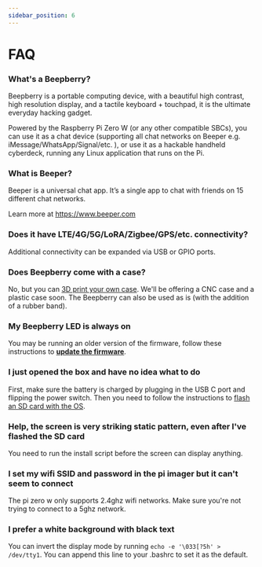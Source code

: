 ```yaml
---
sidebar_position: 6
---
```


# FAQ

### What's a Beepberry?

Beepberry is a portable computing device, with a beautiful high contrast, high resolution display, and a tactile keyboard + touchpad, it is the ultimate everyday hacking gadget.

Powered by the Raspberry Pi Zero W (or any other compatible SBCs), you can use it as a chat device (supporting all chat networks on Beeper e.g. iMessage/WhatsApp/Signal/etc. ), or use it as a hackable handheld cyberdeck, running any Linux application that runs on the Pi.

### What is Beeper?

Beeper is a universal chat app. It’s a single app to chat with friends on 15 different chat networks.

Learn more at https://www.beeper.com

### Does it have LTE/4G/5G/LoRA/Zigbee/GPS/etc. connectivity?

Additional connectivity can be expanded via USB or GPIO ports.

### Does Beepberry come with a case?

No, but you can [3D print your own case](/docs/3D). We'll be offering a CNC case and a plastic case soon. The Beepberry can also be used as is (with the addition of a rubber band).

### My Beepberry LED is always on

You may be running an older version of the firmware, follow these instructions to [**update the firmware**](/docs/getting-started#firmware-update).

### I just opened the box and have no idea what to do

First, make sure the battery is charged by plugging in the USB C port and flipping the power switch. Then you need to follow the instructions to [flash an SD card with the OS](/docs/getting-started).

### Help, the screen is very striking static pattern, even after I've flashed the SD card

You need to run the install script before the screen can display anything.

### I set my wifi SSID and password in the pi imager but it can't seem to connect

The pi zero w only supports 2.4ghz wifi networks. Make sure you're not trying to connect to a 5ghz network.

### I prefer a white background with black text

You can invert the display mode by running `echo -e '\033[?5h' > /dev/tty1`. You can append this line to your .bashrc to set it as the default. 
